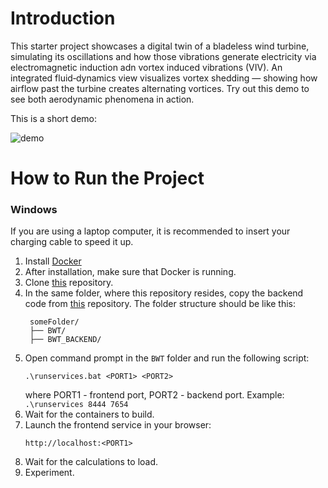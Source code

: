 # Introduction

This starter project showcases a digital twin of a bladeless wind turbine, simulating its oscillations and how those vibrations generate electricity via electromagnetic induction adn vortex induced vibrations (VIV). An integrated fluid‐dynamics view visualizes vortex shedding — showing how airflow past the turbine creates alternating vortices. Try out this demo to see both aerodynamic phenomena in action.

This is a short demo:

![demo](https://media2.giphy.com/media/v1.Y2lkPTc5MGI3NjExZTVjcm5iZXRmY2N6cnJmMGxtajZhdmNta2Y2MHVtZGprd3pmMHl5eiZlcD12MV9pbnRlcm5hbF9naWZfYnlfaWQmY3Q9Zw/tPJ1HNShtRuEeqDroU/giphy.gif)


# How to Run the Project

### Windows

If you are using a laptop computer, it is recommended to insert your charging cable to speed it up.

1. Install [Docker](https://www.docker.com/)
2. After installation, make sure that Docker is running.
3. Clone [this](https://github.com/adomas-vensas/BWT) repository.
4. In the same folder, where this repository resides, copy the backend code from [this](https://github.com/adomas-vensas/BWT_BACKEND) repository.
   The folder structure should be like this:
   ```
    someFolder/
    ├── BWT/
    ├── BWT_BACKEND/
   ```
6. Open command prompt in the `BWT` folder and run the following script:
   ```
   .\runservices.bat <PORT1> <PORT2>
   ```
   where PORT1 - frontend port, PORT2 - backend port. Example: `.\runservices 8444 7654`
7. Wait for the containers to build.
8. Launch the frontend service in your browser:
   ```
   http://localhost:<PORT1>
   ```
9. Wait for the calculations to load.
10. Experiment.
